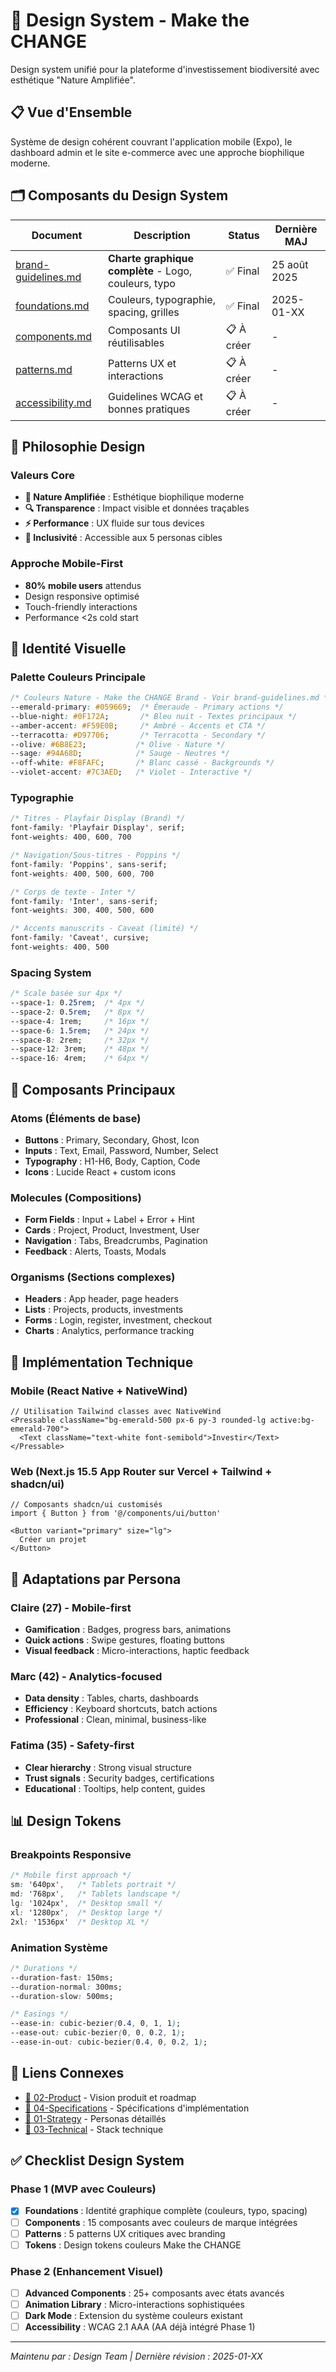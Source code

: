 # 🎨 Design System - Make the CHANGE

Design system unifié pour la plateforme d'investissement biodiversité avec esthétique "Nature Amplifiée".

## 📋 Vue d'Ensemble

Système de design cohérent couvrant l'application mobile (Expo), le dashboard admin et le site e-commerce avec une approche biophilique moderne.

## 🗂️ Composants du Design System

| Document | Description | Status | Dernière MAJ |
|----------|-------------|--------|--------------|
| [brand-guidelines.md](./brand-guidelines.md) | **Charte graphique complète** - Logo, couleurs, typo | ✅ Final | 25 août 2025 |
| [foundations.md](./foundations.md) | Couleurs, typographie, spacing, grilles | ✅ Final | 2025-01-XX |
| [components.md](./components.md) | Composants UI réutilisables | 📋 À créer | - |
| [patterns.md](./patterns.md) | Patterns UX et interactions | 📋 À créer | - |
| [accessibility.md](./accessibility.md) | Guidelines WCAG et bonnes pratiques | 📋 À créer | - |

## 🌿 Philosophie Design

### Valeurs Core
- **🌱 Nature Amplifiée** : Esthétique biophilique moderne
- **🔍 Transparence** : Impact visible et données traçables
- **⚡ Performance** : UX fluide sur tous devices
- **🤝 Inclusivité** : Accessible aux 5 personas cibles

### Approche Mobile-First
- **80% mobile users** attendus
- Design responsive optimisé
- Touch-friendly interactions
- Performance <2s cold start

## 🎨 Identité Visuelle

### Palette Couleurs Principale
```css
/* Couleurs Nature - Make the CHANGE Brand - Voir brand-guidelines.md */
--emerald-primary: #059669;  /* Émeraude - Primary actions */
--blue-night: #0F172A;       /* Bleu nuit - Textes principaux */
--amber-accent: #F59E0B;     /* Ambré - Accents et CTA */
--terracotta: #D97706;       /* Terracotta - Secondary */
--olive: #6B8E23;           /* Olive - Nature */
--sage: #94A68D;            /* Sauge - Neutres */
--off-white: #F8FAFC;       /* Blanc cassé - Backgrounds */
--violet-accent: #7C3AED;   /* Violet - Interactive */
```

### Typographie
```css
/* Titres - Playfair Display (Brand) */
font-family: 'Playfair Display', serif;
font-weights: 400, 600, 700

/* Navigation/Sous-titres - Poppins */
font-family: 'Poppins', sans-serif;
font-weights: 400, 500, 600, 700

/* Corps de texte - Inter */  
font-family: 'Inter', sans-serif;
font-weights: 300, 400, 500, 600

/* Accents manuscrits - Caveat (limité) */
font-family: 'Caveat', cursive;
font-weights: 400, 500
```

### Spacing System
```css
/* Scale basée sur 4px */
--space-1: 0.25rem;  /* 4px */
--space-2: 0.5rem;   /* 8px */
--space-4: 1rem;     /* 16px */
--space-6: 1.5rem;   /* 24px */
--space-8: 2rem;     /* 32px */
--space-12: 3rem;    /* 48px */
--space-16: 4rem;    /* 64px */
```

## 📱 Composants Principaux

### Atoms (Éléments de base)
- **Buttons** : Primary, Secondary, Ghost, Icon
- **Inputs** : Text, Email, Password, Number, Select
- **Typography** : H1-H6, Body, Caption, Code
- **Icons** : Lucide React + custom icons

### Molecules (Compositions)
- **Form Fields** : Input + Label + Error + Hint
- **Cards** : Project, Product, Investment, User
- **Navigation** : Tabs, Breadcrumbs, Pagination
- **Feedback** : Alerts, Toasts, Modals

### Organisms (Sections complexes)
- **Headers** : App header, page headers
- **Lists** : Projects, products, investments
- **Forms** : Login, register, investment, checkout
- **Charts** : Analytics, performance tracking

## 🔧 Implémentation Technique

### Mobile (React Native + NativeWind)
```tsx
// Utilisation Tailwind classes avec NativeWind
<Pressable className="bg-emerald-500 px-6 py-3 rounded-lg active:bg-emerald-700">
  <Text className="text-white font-semibold">Investir</Text>
</Pressable>
```

### Web (Next.js 15.5 App Router sur Vercel + Tailwind + shadcn/ui)
```tsx
// Composants shadcn/ui customisés
import { Button } from '@/components/ui/button'

<Button variant="primary" size="lg">
  Créer un projet
</Button>
```

## 🎯 Adaptations par Persona

### Claire (27) - Mobile-first
- **Gamification** : Badges, progress bars, animations
- **Quick actions** : Swipe gestures, floating buttons
- **Visual feedback** : Micro-interactions, haptic feedback

### Marc (42) - Analytics-focused  
- **Data density** : Tables, charts, dashboards
- **Efficiency** : Keyboard shortcuts, batch actions
- **Professional** : Clean, minimal, business-like

### Fatima (35) - Safety-first
- **Clear hierarchy** : Strong visual structure
- **Trust signals** : Security badges, certifications
- **Educational** : Tooltips, help content, guides

## 📊 Design Tokens

### Breakpoints Responsive
```css
/* Mobile first approach */
sm: '640px',   /* Tablets portrait */
md: '768px',   /* Tablets landscape */
lg: '1024px',  /* Desktop small */
xl: '1280px',  /* Desktop large */
2xl: '1536px'  /* Desktop XL */
```

### Animation Système
```css
/* Durations */
--duration-fast: 150ms;
--duration-normal: 300ms;
--duration-slow: 500ms;

/* Easings */
--ease-in: cubic-bezier(0.4, 0, 1, 1);
--ease-out: cubic-bezier(0, 0, 0.2, 1);
--ease-in-out: cubic-bezier(0.4, 0, 0.2, 1);
```

## 🔗 Liens Connexes

- [🎨 02-Product](../) - Vision produit et roadmap
- [📱 04-Specifications](../../04-specifications/) - Spécifications d'implémentation
- [💼 01-Strategy](../../01-strategy/user-personas.md) - Personas détaillés
- [🔧 03-Technical](../../03-technical/tech-stack.md) - Stack technique

## ✅ Checklist Design System

### Phase 1 (MVP avec Couleurs)
- [x] **Foundations** : Identité graphique complète (couleurs, typo, spacing)
- [ ] **Components** : 15 composants avec couleurs de marque intégrées
- [ ] **Patterns** : 5 patterns UX critiques avec branding
- [ ] **Tokens** : Design tokens couleurs Make the CHANGE

### Phase 2 (Enhancement Visuel)
- [ ] **Advanced Components** : 25+ composants avec états avancés
- [ ] **Animation Library** : Micro-interactions sophistiquées
- [ ] **Dark Mode** : Extension du système couleurs existant
- [ ] **Accessibility** : WCAG 2.1 AAA (AA déjà intégré Phase 1)

---
*Maintenu par : Design Team | Dernière révision : 2025-01-XX*
